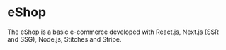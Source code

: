 # eShop
The eShop is a basic e-commerce developed with React.js, Next.js (SSR and SSG), Node.js, Stitches and Stripe.